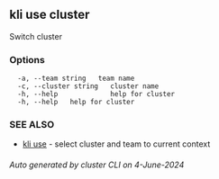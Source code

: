 ## kli use cluster

Switch cluster



### Options

```
  -a, --team string   team name
  -c, --cluster string   cluster name
  -h, --help             help for cluster
  -h, --help   help for cluster
```

### SEE ALSO

* [kli use](kli_use.md)  - select cluster and team to current context

###### Auto generated by cluster CLI on 4-June-2024
